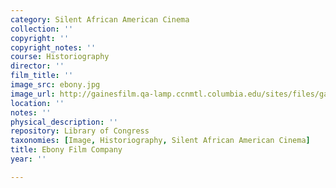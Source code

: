 ```yaml
---
category: Silent African American Cinema
collection: ''
copyright: ''
copyright_notes: ''
course: Historiography
director: ''
film_title: ''
image_src: ebony.jpg
image_url: http://gainesfilm.qa-lamp.ccnmtl.columbia.edu/sites/files/gainesfilm/images/ebony.jpg
location: ''
notes: ''
physical_description: ''
repository: Library of Congress
taxonomies: [Image, Historiography, Silent African American Cinema]
title: Ebony Film Company
year: ''

---
```

